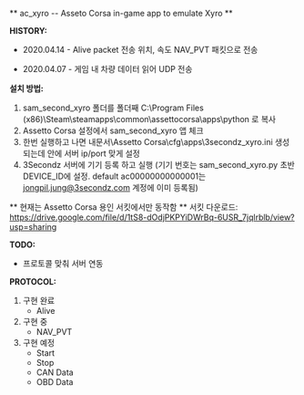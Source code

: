 
** ac_xyro -- Asseto Corsa in-game app to emulate Xyro **


**HISTORY:**
* 2020.04.14 - Alive packet 전송
             위치, 속도 NAV_PVT 패킷으로 전송

* 2020.04.07 - 게임 내 차량 데이터 읽어 UDP 전송

**설치 방법:**
1) sam_second_xyro 폴더를 폴더째 C:\Program Files (x86)\Steam\steamapps\common\assettocorsa\apps\python 로 복사
2) Assetto Corsa 설정에서 sam_second_xyro 앱 체크
3) 한번 실행하고 나면 내문서\Assetto Corsa\cfg\apps\3secondz_xyro.ini 생성되는데 안에 서버 ip/port 맞게 설정
4) 3Secondz 서버에 기기 등록 하고 실행 
(기기 번호는 sam_second_xyro.py 초반 DEVICE_ID에 설정. default ac00000000000001는 jongpil.jung@3secondz.com 계정에 이미 등록됨)

** 현재는 Assetto Corsa 용인 서킷에서만 동작함 **
서킷 다운로드: https://drive.google.com/file/d/1tS8-dOdjPKPYiDWrBq-6USR_7jqlrblb/view?usp=sharing


**TODO:**
- 프로토콜 맞춰 서버 연동


**PROTOCOL:**
1. 구현 완료
   - Alive
2. 구현 중
   - NAV_PVT
3. 구현 예정
   - Start
   - Stop
   - CAN Data
   - OBD Data
